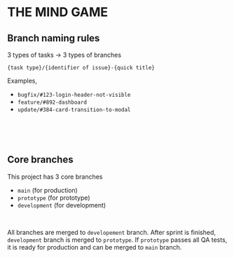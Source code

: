 # THE MIND GAME

## Branch naming rules
3 types of tasks -> 3 types of branches

`{task type}/{identifier of issue}-{quick title}`

Examples,
* `bugfix/#123-login-header-not-visible`
* `feature/#892-dashboard`
* `update/#384-card-transition-to-modal`

<br><br><br>

## Core branches
This project has 3 core branches 
* `main` (for production)
* `prototype` (for prototype)
* `development` (for development)

<br>

All branches are merged to `developement` branch.
After sprint is finished, `development` branch is merged to `prototype`.
If `prototype` passes all QA tests, it is ready for production and can be merged to `main` branch.
